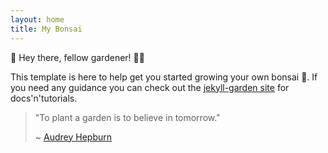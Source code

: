 ```yaml
---
layout: home
title: My Bonsai 
---
```


👋 Hey there, fellow gardener! 🧑‍🌾

This template is here to help get you started growing your own bonsai 🎋. If you need any guidance you can check out the [jekyll-garden site](https://jekyll-garden.netlify.app/) for docs'n'tutorials.

> "To plant a garden is to believe in tomorrow."
> 
> ~ [Audrey Hepburn](https://www.quotemaster.org/qe8781dcbc5436133ad1f7c7f51524481)
